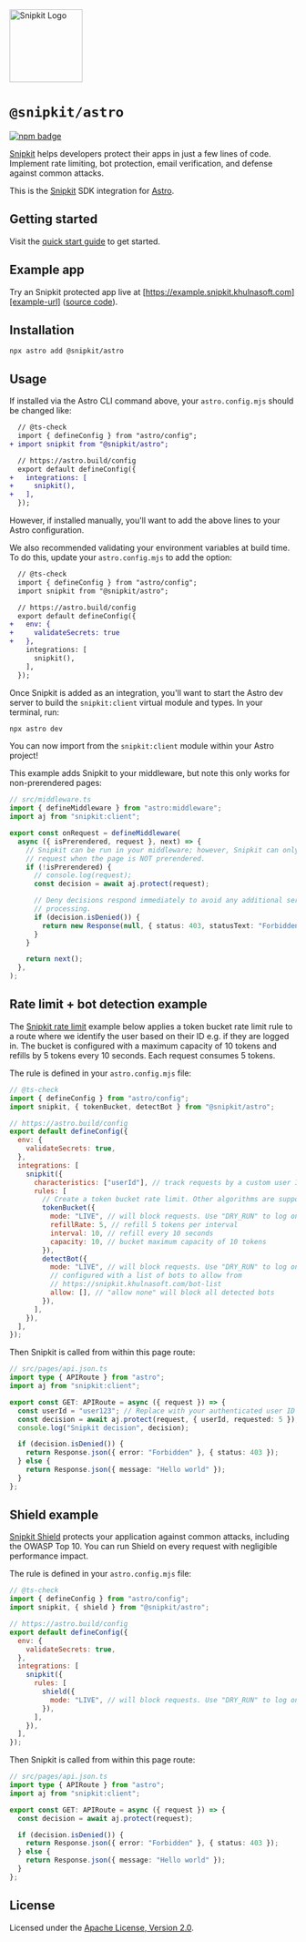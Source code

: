 <a href="https://snipkit.khulnasoft.com" target="_snipkit-home">
  <picture>
    <source media="(prefers-color-scheme: dark)" srcset="https://snipkit.khulnasoft.com/logo/snipkit-dark-lockup-voyage-horizontal.svg">
    <img src="https://snipkit.khulnasoft.com/logo/snipkit-light-lockup-voyage-horizontal.svg" alt="Snipkit Logo" height="128" width="auto">
  </picture>
</a>

# `@snipkit/astro`

<p>
  <a href="https://www.npmjs.com/package/@snipkit/astro">
    <picture>
      <source media="(prefers-color-scheme: dark)" srcset="https://img.shields.io/npm/v/%40snipkit%2Fastro?style=flat-square&label=%E2%9C%A6Aj&labelColor=000000&color=5C5866">
      <img alt="npm badge" src="https://img.shields.io/npm/v/%40snipkit%2Fastro?style=flat-square&label=%E2%9C%A6Aj&labelColor=ECE6F0&color=ECE6F0">
    </picture>
  </a>
</p>

[Snipkit][snipkit] helps developers protect their apps in just a few lines of
code. Implement rate limiting, bot protection, email verification, and defense
against common attacks.

This is the [Snipkit][snipkit] SDK integration for [Astro][astro].

## Getting started

Visit the [quick start guide][quick-start] to get started.

## Example app

Try an Snipkit protected app live at [https://example.snipkit.khulnasoft.com][example-url]
([source code][example-source]).

## Installation

```shell
npx astro add @snipkit/astro
```

## Usage

If installed via the Astro CLI command above, your `astro.config.mjs` should be
changed like:

```diff
  // @ts-check
  import { defineConfig } from "astro/config";
+ import snipkit from "@snipkit/astro";

  // https://astro.build/config
  export default defineConfig({
+   integrations: [
+     snipkit(),
+   ],
  });
```

However, if installed manually, you'll want to add the above lines to your Astro
configuration.

We also recommended validating your environment variables at build time. To do
this, update your `astro.config.mjs` to add the option:

```diff
  // @ts-check
  import { defineConfig } from "astro/config";
  import snipkit from "@snipkit/astro";

  // https://astro.build/config
  export default defineConfig({
+   env: {
+     validateSecrets: true
+   },
    integrations: [
      snipkit(),
    ],
  });
```

Once Snipkit is added as an integration, you'll want to start the Astro dev
server to build the `snipkit:client` virtual module and types. In your terminal,
run:

```sh
npx astro dev
```

You can now import from the `snipkit:client` module within your Astro project!

This example adds Snipkit to your middleware, but note this only works for
non-prerendered pages:

```ts
// src/middleware.ts
import { defineMiddleware } from "astro:middleware";
import aj from "snipkit:client";

export const onRequest = defineMiddleware(
  async ({ isPrerendered, request }, next) => {
    // Snipkit can be run in your middleware; however, Snipkit can only process a
    // request when the page is NOT prerendered.
    if (!isPrerendered) {
      // console.log(request);
      const decision = await aj.protect(request);

      // Deny decisions respond immediately to avoid any additional server
      // processing.
      if (decision.isDenied()) {
        return new Response(null, { status: 403, statusText: "Forbidden" });
      }
    }

    return next();
  },
);
```

## Rate limit + bot detection example

The [Snipkit rate limit][rate-limit-concepts-docs] example below applies a token
bucket rate limit rule to a route where we identify the user based on their ID
e.g. if they are logged in. The bucket is configured with a maximum capacity of
10 tokens and refills by 5 tokens every 10 seconds. Each request consumes 5
tokens.

The rule is defined in your `astro.config.mjs` file:

```js
// @ts-check
import { defineConfig } from "astro/config";
import snipkit, { tokenBucket, detectBot } from "@snipkit/astro";

// https://astro.build/config
export default defineConfig({
  env: {
    validateSecrets: true,
  },
  integrations: [
    snipkit({
      characteristics: ["userId"], // track requests by a custom user ID
      rules: [
        // Create a token bucket rate limit. Other algorithms are supported.
        tokenBucket({
          mode: "LIVE", // will block requests. Use "DRY_RUN" to log only
          refillRate: 5, // refill 5 tokens per interval
          interval: 10, // refill every 10 seconds
          capacity: 10, // bucket maximum capacity of 10 tokens
        }),
        detectBot({
          mode: "LIVE", // will block requests. Use "DRY_RUN" to log only
          // configured with a list of bots to allow from
          // https://snipkit.khulnasoft.com/bot-list
          allow: [], // "allow none" will block all detected bots
        }),
      ],
    }),
  ],
});
```

Then Snipkit is called from within this page route:

```ts
// src/pages/api.json.ts
import type { APIRoute } from "astro";
import aj from "snipkit:client";

export const GET: APIRoute = async ({ request }) => {
  const userId = "user123"; // Replace with your authenticated user ID
  const decision = await aj.protect(request, { userId, requested: 5 }); // Deduct 5 tokens from the bucket
  console.log("Snipkit decision", decision);

  if (decision.isDenied()) {
    return Response.json({ error: "Forbidden" }, { status: 403 });
  } else {
    return Response.json({ message: "Hello world" });
  }
};
```

## Shield example

[Snipkit Shield][shield-concepts-docs] protects your application against common
attacks, including the OWASP Top 10. You can run Shield on every request with
negligible performance impact.

The rule is defined in your `astro.config.mjs` file:

```js
// @ts-check
import { defineConfig } from "astro/config";
import snipkit, { shield } from "@snipkit/astro";

// https://astro.build/config
export default defineConfig({
  env: {
    validateSecrets: true,
  },
  integrations: [
    snipkit({
      rules: [
        shield({
          mode: "LIVE", // will block requests. Use "DRY_RUN" to log only
        }),
      ],
    }),
  ],
});
```

Then Snipkit is called from within this page route:

```ts
// src/pages/api.json.ts
import type { APIRoute } from "astro";
import aj from "snipkit:client";

export const GET: APIRoute = async ({ request }) => {
  const decision = await aj.protect(request);

  if (decision.isDenied()) {
    return Response.json({ error: "Forbidden" }, { status: 403 });
  } else {
    return Response.json({ message: "Hello world" });
  }
};
```

## License

Licensed under the [Apache License, Version 2.0][apache-license].

[snipkit]: https://snipkit.khulnasoft.com
[astro]: https://astro.build/
[example-url]: https://example.snipkit.khulnasoft.com
[quick-start]: https://docs-snipkit.khulnasoft.com/get-started/astro
[example-source]: https://github.com/snipkit/snipkit-example
[rate-limit-concepts-docs]: https://docs-snipkit.khulnasoft.com/rate-limiting/concepts
[shield-concepts-docs]: https://docs-snipkit.khulnasoft.com/shield/concepts
[apache-license]: http://www.apache.org/licenses/LICENSE-2.0
